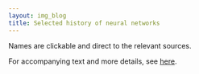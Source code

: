```yaml
---
layout: img_blog
title: Selected history of neural networks
---
```


Names are clickable and direct to the relevant sources. 

For accompanying text and more details, see [here](https://liorfox.substack.com/p/mapping-out).